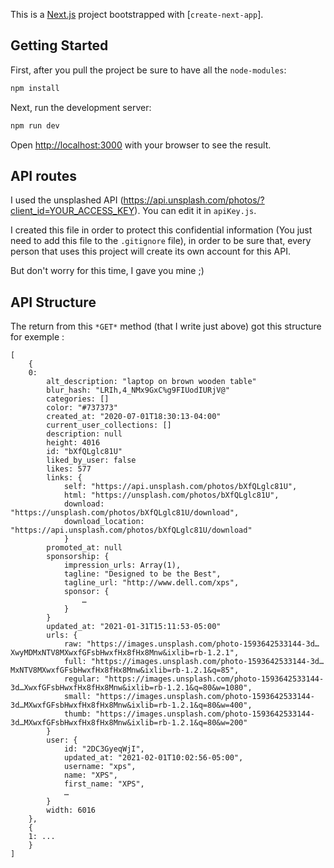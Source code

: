 This is a [Next.js](https://nextjs.org/) project bootstrapped with [`create-next-app`].

## Getting Started

First, after you pull the project be sure to have all the `node-modules`:

```bash
npm install
```

Next, run the development server:

```bash
npm run dev
```

Open [http://localhost:3000](http://localhost:3000) with your browser to see the result.

## API routes

I used the unsplashed API (https://api.unsplash.com/photos/?client_id=YOUR_ACCESS_KEY). You can edit it in `apiKey.js`.

I created this file in order to protect this confidential information (You just need to add this file to the `.gitignore` file), in order to be sure that, every person that uses this project will create its own account for this API.

But don't worry for this time, I gave you mine ;)

## API Structure

The return from this `*GET*` method (that I write just above) got this structure for exemple :

```
[
    {
    0:
        alt_description: "laptop on brown wooden table"
        blur_hash: "LRIh,4_NMx9GxC%g9FIUodIURjV@"
        categories: []
        color: "#737373"
        created_at: "2020-07-01T18:30:13-04:00"
        current_user_collections: []
        description: null
        height: 4016
        id: "bXfQLglc81U"
        liked_by_user: false
        likes: 577
        links: {
            self: "https://api.unsplash.com/photos/bXfQLglc81U", 
            html: "https://unsplash.com/photos/bXfQLglc81U", 
            download: "https://unsplash.com/photos/bXfQLglc81U/download", 
            download_location: "https://api.unsplash.com/photos/bXfQLglc81U/download"
            }
        promoted_at: null
        sponsorship: {
            impression_urls: Array(1), 
            tagline: "Designed to be the Best", 
            tagline_url: "http://www.dell.com/xps", 
            sponsor: {
                …
            }
        }
        updated_at: "2021-01-31T15:11:53-05:00"
        urls: {
            raw: "https://images.unsplash.com/photo-1593642533144-3d…XwyMDMxNTV8MXwxfGFsbHwxfHx8fHx8Mnw&ixlib=rb-1.2.1", 
            full: "https://images.unsplash.com/photo-1593642533144-3d…MxNTV8MXwxfGFsbHwxfHx8fHx8Mnw&ixlib=rb-1.2.1&q=85", 
            regular: "https://images.unsplash.com/photo-1593642533144-3d…XwxfGFsbHwxfHx8fHx8Mnw&ixlib=rb-1.2.1&q=80&w=1080", 
            small: "https://images.unsplash.com/photo-1593642533144-3d…MXwxfGFsbHwxfHx8fHx8Mnw&ixlib=rb-1.2.1&q=80&w=400", 
            thumb: "https://images.unsplash.com/photo-1593642533144-3d…MXwxfGFsbHwxfHx8fHx8Mnw&ixlib=rb-1.2.1&q=80&w=200"
        }
        user: {
            id: "2DC3GyeqWjI", 
            updated_at: "2021-02-01T10:02:56-05:00", 
            username: "xps", 
            name: "XPS", 
            first_name: "XPS", 
            …
        }
        width: 6016
    },
    {
    1: ...   
    }
]
```